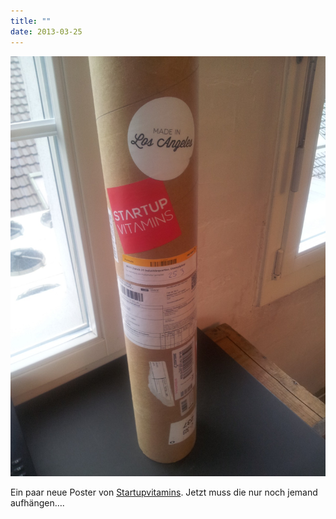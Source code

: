 ```yaml
---
title: ""
date: 2013-03-25
---
```


![](images/tumblr_mk85uqxmcd1s5gaabo1_1280.jpg)

Ein paar neue Poster von [Startupvitamins](http://www.startupvitamins.com/). Jetzt muss die nur noch jemand aufhängen….
